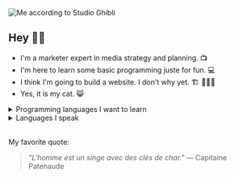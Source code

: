 <picture>
 <source media="(prefers-color-scheme: dark)" srcset="https://imgur.com/a/maz-according-to-studio-ghibli-DJwb0Ec">
 <source media="(prefers-color-scheme: light)" srcset="https://imgur.com/a/maz-according-to-studio-ghibli-DJwb0Ec">
 <img alt="Me according to Studio Ghibli" src="https://imgur.com/a/maz-according-to-studio-ghibli-DJwb0Ec">
</picture>

## Hey 👋🏼

- I'm a marketer expert in media strategy and planning.  📺
- I'm here to learn some basic programming juste for fun.  💻
- I think I'm going to build a website. I don't why yet.  🏗️ 🤷🏻‍♂️
- Yes, it is my cat.  😸

<details>
<summary>Programming languages I want to learn</summary>

| Rank | Languages  |
|-----:|------------|
|  1   | Python     |
|  2   | SQL        |
|  3   | HTML       |
|  4   | JavaScript |

</details>

<details>
<summary>Languages I speak</summary>

| Rank | Languages |
|-----:|-----------|
|  1   | French    |
|  2   | English   |

</details>

\
My favorite quote:
> *"L'homme est un singe avec des clés de char."*
— Capitaine Patenaude

<!--
Add more things later.
-->
